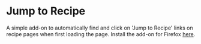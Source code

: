 # Jump to Recipe

A simple add-on to automatically find and click on 'Jump to Recipe' links on recipe pages when first loading the page. Install the add-on for Firefox [here](https://addons.mozilla.org/en-US/firefox/addon/skip-to-recipe/).
